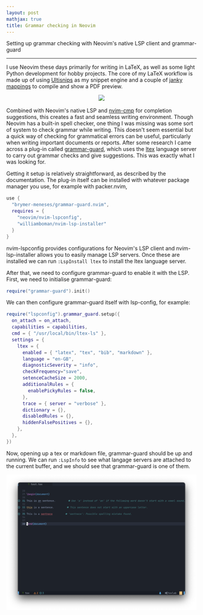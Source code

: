 ```yaml
---
layout: post
mathjax: true
title: Grammar checking in Neovim
---
```


Setting up grammar checking with Neovim's native LSP client and grammar-guard

---

I use Neovim these days primarily for writing in LaTeX, as well as some light
Python development for hobby projects. The core of my LaTeX workflow is made up
of using [Ultisnips](http://github.com/SirVer/ultisnips) as my snippet engine
and a couple of [janky
mappings](https://github.com/aymenhafeez/dotfiles/blob/master/nvim/after/ftplugin/tex.lua)
to compile and show a PDF preview.

<p align="center">
  <img src="../images/figs/workflow.gif" width="500"/>
</p>

Combined with Neovim's native LSP and
[nvim-cmp](http://github.com/hrsh7th/nvim-cmp) for completion suggestions, this
creates a fast and seamless writing environment. Though Neovim has
a built-in spell checker, one thing I was missing was some sort of system to
check grammar while writing. This doesn't seem essential but a quick way of
checking for grammatical errors can be useful, particularly when writing
important documents or reports. After some research I came across a plug-in
called [grammar-guard](http://github.com/brymer-meneses/grammar-guard.nvim),
which uses the [ltex](http://github.com/valentjn/ltex-ls) language server to
carry out grammar checks and give suggestions. This was exactly what I was
looking for.

Getting it setup is relatively straightforward, as described by the
documentation. The plug-in itself can be installed with whatever package manager
you use, for example with packer.nvim,

```lua
use {
  "brymer-meneses/grammar-guard.nvim",
  requires = {
    "neovim/nvim-lspconfig",
    "williamboman/nvim-lsp-installer"
  }
}
```

nvim-lspconfig provides configurations for Neovim's LSP client and
nvim-lsp-installer allows you to easily manage LSP servers. Once these are
installed we can run `:LspInstall ltex` to install the ltex language server.

After that, we need to configure grammar-guard to enable it with the LSP. First,
we need to initialise grammar-guard:

```lua
require("grammar-guard").init()
```

We can then configure grammar-guard itself with lsp-config, for example:

```lua
require("lspconfig").grammar_guard.setup({
  on_attach = on_attach,
  capabilities = capabilities,
  cmd = { "/usr/local/bin/ltex-ls" },
  settings = {
    ltex = {
      enabled = { "latex", "tex", "bib", "markdown" },
      language = "en-GB",
      diagnosticSeverity = "info",
      checkFrequency="save",
      setenceCacheSize = 2000,
      additionalRules = {
        enablePickyRules = false,
      },
      trace = { server = "verbose" },
      dictionary = {},
      disabledRules = {},
      hiddenFalsePositives = {},
    },
  },
})
```

Now, opening up a tex or markdown file, grammar-guard should be up and running.
We can run `:LspInfo` to see what langage servers are attached to the current
buffer, and we should see that grammar-guard is one of them.

<p align="center">
  <img src="../images/figs/example.png" width="700"/>
</p>
